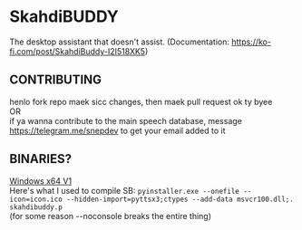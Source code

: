 # SkahdiBUDDY
The desktop assistant that doesn't assist. 
(Documentation: https://ko-fi.com/post/SkahdiBuddy-I2I518XK5)
<br>
## CONTRIBUTING
henlo fork repo maek sicc changes, then maek pull request ok ty byee
<br>OR</br>
if ya wanna contribute to the main speech database, message https://telegram.me/snepdev to get your email added to it
<br>
## BINARIES?
[Windows x64 V1](https://www.dropbox.com/sh/u7iiy8iqoh6jpl0/AADlgGzhBFg9MtIpuVZ4lcXKa?dl=0)<br>
Here's what I used to compile SB: `pyinstaller.exe --onefile --icon=icon.ico --hidden-import=pyttsx3;ctypes --add-data msvcr100.dll;. skahdibuddy.p`<br>
(for some reason --noconsole breaks the entire thing)

